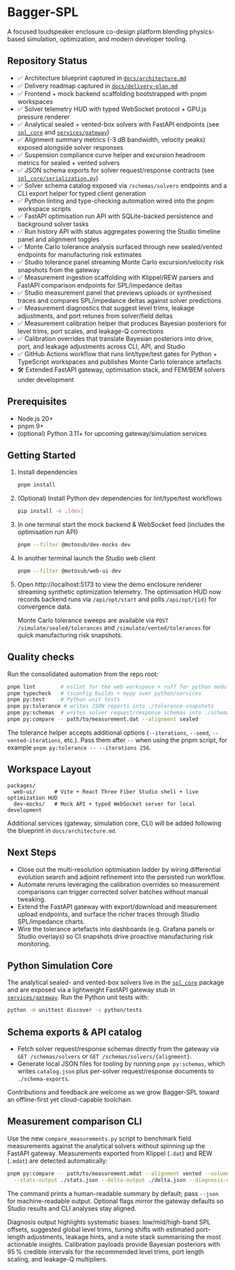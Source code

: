 # Bagger-SPL

A focused loudspeaker enclosure co-design platform blending physics-based simulation, optimization, and modern developer tooling.

## Repository Status
- ✅ Architecture blueprint captured in [`docs/architecture.md`](docs/architecture.md)
- ✅ Delivery roadmap captured in [`docs/delivery-plan.md`](docs/delivery-plan.md)
- ✅ Frontend + mock backend scaffolding bootstrapped with pnpm workspaces
- ✅ Solver telemetry HUD with typed WebSocket protocol + GPU.js pressure renderer
- ✅ Analytical sealed + vented-box solvers with FastAPI endpoints (see [`spl_core`](python/spl_core) and [`services/gateway`](services/gateway))
- ✅ Alignment summary metrics (-3 dB bandwidth, velocity peaks) exposed alongside solver responses
- ✅ Suspension compliance curve helper and excursion headroom metrics for sealed + vented solvers
- ✅ JSON schema exports for solver request/response contracts (see [`spl_core/serialization.py`](python/spl_core/serialization.py))
- ✅ Solver schema catalog exposed via `/schemas/solvers` endpoints and a CLI export helper for typed client generation
- ✅ Python linting and type-checking automation wired into the pnpm workspace scripts
- ✅ FastAPI optimisation run API with SQLite-backed persistence and background solver tasks
- ✅ Run history API with status aggregates powering the Studio timeline panel and alignment toggles
- ✅ Monte Carlo tolerance analysis surfaced through new sealed/vented endpoints for manufacturing risk estimates
- ✅ Studio tolerance panel streaming Monte Carlo excursion/velocity risk snapshots from the gateway
- ✅ Measurement ingestion scaffolding with Klippel/REW parsers and FastAPI comparison endpoints for SPL/impedance deltas
- ✅ Studio measurement panel that previews uploads or synthesised traces and compares SPL/impedance deltas against solver predictions
- ✅ Measurement diagnostics that suggest level trims, leakage adjustments, and port retunes from solver/field deltas
- ✅ Measurement calibration helper that produces Bayesian posteriors for level trims, port scales, and leakage-Q corrections
- ✅ Calibration overrides that translate Bayesian posteriors into drive, port, and leakage adjustments across CLI, API, and Studio
- ✅ GitHub Actions workflow that runs lint/type/test gates for Python + TypeScript workspaces and publishes Monte Carlo tolerance artefacts
- 🛠️ Extended FastAPI gateway, optimisation stack, and FEM/BEM solvers under development

## Prerequisites
- Node.js 20+
- pnpm 9+
- (optional) Python 3.11+ for upcoming gateway/simulation services

## Getting Started
1. Install dependencies
   ```bash
   pnpm install
   ```
2. (Optional) Install Python dev dependencies for lint/type/test workflows
   ```bash
   pip install -e .[dev]
   ```
3. In one terminal start the mock backend & WebSocket feed (includes the optimisation run API)
   ```bash
   pnpm --filter @motosub/dev-mocks dev
   ```
4. In another terminal launch the Studio web client
   ```bash
   pnpm --filter @motosub/web-ui dev
   ```
5. Open http://localhost:5173 to view the demo enclosure renderer streaming synthetic optimization telemetry.
   The optimisation HUD now records backend runs via `/api/opt/start` and polls `/api/opt/{id}` for convergence data.

   Monte Carlo tolerance sweeps are available via `POST /simulate/sealed/tolerances` and `/simulate/vented/tolerances` for quick manufacturing risk snapshots.

## Quality checks

Run the consolidated automation from the repo root:

```bash
pnpm lint        # eslint for the web workspace + ruff for python modules
pnpm typecheck   # tsconfig builds + mypy over python/services
pnpm py:test     # Python unit tests
pnpm py:tolerance # writes JSON reports into ./tolerance-snapshots
pnpm py:schemas  # writes solver request/response schemas into ./schema-exports
pnpm py:compare -- path/to/measurement.dat --alignment sealed
```

The tolerance helper accepts additional options (`--iterations`, `--seed`, `--vented-iterations`, etc.). Pass them after `--` when using the pnpm script, for example `pnpm py:tolerance -- --iterations 256`.

## Workspace Layout
```
packages/
  web-ui/      # Vite + React Three Fiber Studio shell + live optimization HUD
  dev-mocks/   # Mock API + typed WebSocket server for local development
```

Additional services (gateway, simulation core, CLI) will be added following the blueprint in `docs/architecture.md`.

## Next Steps
- Close out the multi-resolution optimisation ladder by wiring differential evolution search and adjoint refinement into the persisted run workflow.
- Automate reruns leveraging the calibration overrides so measurement comparisons can trigger corrected solver batches without manual tweaking.
- Extend the FastAPI gateway with export/download and measurement upload endpoints, and surface the richer traces through Studio SPL/impedance charts.
- Wire the tolerance artefacts into dashboards (e.g. Grafana panels or Studio overlays) so CI snapshots drive proactive manufacturing risk monitoring.

## Python Simulation Core

The analytical sealed- and vented-box solvers live in the [`spl_core`](python/spl_core) package
and are exposed via a lightweight FastAPI gateway stub in
[`services/gateway`](services/gateway). Run the Python unit tests with:

```bash
python -m unittest discover -s python/tests
```

## Schema exports & API catalog

- Fetch solver request/response schemas directly from the gateway via `GET /schemas/solvers` or `GET /schemas/solvers/{alignment}`.
- Generate local JSON files for tooling by running `pnpm py:schemas`, which writes `catalog.json` plus per-solver request/response documents to `./schema-exports`.

Contributions and feedback are welcome as we grow Bagger-SPL toward an offline-first yet cloud-capable toolchain.

## Measurement comparison CLI

Use the new `compare_measurements.py` script to benchmark field measurements against the analytical solvers without spinning up the FastAPI gateway. Measurements exported from Klippel (`.dat`) and REW (`.mdat`) are detected automatically:

```bash
pnpm py:compare -- path/to/measurement.mdat --alignment vented --volume 62 --drive-voltage 2.83 \
  --stats-output ./stats.json --delta-output ./delta.json --diagnosis-output ./diagnosis.json --calibration-output ./calibration.json
```

The command prints a human-readable summary by default; pass `--json` for machine-readable output. Optional flags mirror the gateway defaults so Studio results and CLI analyses stay aligned.

Diagnosis output highlights systematic biases: low/mid/high-band SPL offsets, suggested global level trims, tuning shifts with estimated port-length adjustments, leakage hints, and a note stack summarising the most actionable insights. Calibration payloads provide Bayesian posteriors with 95 % credible intervals for the recommended level trims, port length scaling, and leakage-Q multipliers.
